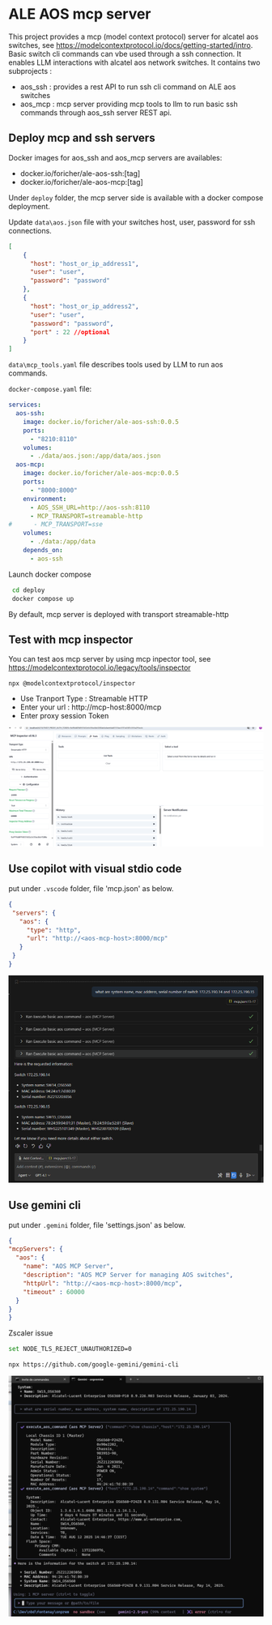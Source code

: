 
# ALE AOS mcp server 

This project provides a mcp (model context protocol) server for alcatel aos switches, see https://modelcontextprotocol.io/docs/getting-started/intro. 
Basic switch cli commands can vbe used through a ssh connection.
It enables LLM interactions with alcatel aos network switches.
It contains two subprojects :
 - aos_ssh : provides a rest API to run ssh cli command on ALE aos switches
 - aos_mcp : mcp server providing mcp tools to llm to run basic ssh commands through aos_ssh server REST api.  


## Deploy mcp and ssh servers 

Docker images for aos_ssh and aos_mcp servers are availables:
  - docker.io/foricher/ale-aos-ssh:[tag]
  - docker.io/foricher/ale-aos-mcp:[tag]

Under  `deploy` folder, the mcp server side is available with a docker compose deployment.

Update `data\aos.json` file with your switches host, user, password for ssh connections. 

```json
[ 
    { 
      "host": "host_or_ip_address1",
      "user": "user", 
      "password": "password"
    },
    { 
      "host": "host_or_ip_address2",
      "user": "user", 
      "password": "password",
      "port" : 22 //optional
    }
]
```


`data\mcp_tools.yaml` file describes tools used by LLM to run aos commands. 



`docker-compose.yaml` file:
```yaml
services:
  aos-ssh:
    image: docker.io/foricher/ale-aos-ssh:0.0.5
    ports:
      - "8210:8110"
    volumes:
      - ./data/aos.json:/app/data/aos.json
  aos-mcp:
    image: docker.io/foricher/ale-aos-mcp:0.0.5
    ports:
      - "8000:8000"
    environment:
      - AOS_SSH_URL=http://aos-ssh:8110
      - MCP_TRANSPORT=streamable-http
#      - MCP_TRANSPORT=sse
    volumes:
      - ./data:/app/data
    depends_on:
      - aos-ssh
```

Launch docker compose

```bash  
 cd deploy
 docker compose up 
``` 

By default, mcp server is deployed with transport streamable-http

## Test with mcp inspector

You can test aos mcp server by using mcp inpector tool, see https://modelcontextprotocol.io/legacy/tools/inspector 

```  
npx @modelcontextprotocol/inspector
```  

- Use Tranport Type : Streamable HTTP
- Enter your url : http://mcp-host:8000/mcp
- Enter proxy session Token


![mcp inspector](pictures/mcp-inspector.png)

 ## Use copilot with visual stdio code

 put under `.vscode` folder, file 'mcp.json' as below. 

 ```json
 {
  "servers": {
    "aos": {
      "type": "http",
      "url": "http://<aos-mcp-host>:8000/mcp"
    }
  }
}
 ```

![Example with copilot](pictures/copilot.png)




## Use gemini cli

 put under `.gemini` folder, file 'settings.json' as below. 

  ```json
{
  "mcpServers": {
    "aos": {
      "name": "AOS MCP Server",
      "description": "AOS MCP Server for managing AOS switches",
      "httpUrl": "http://<aos-mcp-host>:8000/mcp",
      "timeout" : 60000
    }
  }
}
```

Zscaler issue
```bash 
set NODE_TLS_REJECT_UNAUTHORIZED=0
``` 

```bash 
npx https://github.com/google-gemini/gemini-cli
``` 

![gemini cli](pictures/gemini-cli.png)